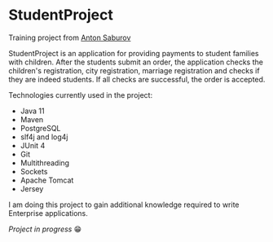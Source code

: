# StudentProject

Training project from [Anton Saburov](https://www.youtube.com/playlist?list=PLyxk-1FCKqockmP-fXZmHQ7UlYP3qvZRa)

StudentProject is an application for providing payments to student families with children.
After the students submit an order, the application checks the children's registration, city registration,
marriage registration and checks if they are indeed students.
If all checks are successful, the order is accepted.

Technologies currently used in the project:
- Java 11
- Maven
- PostgreSQL
- slf4j and log4j
- JUnit 4
- Git
- Multithreading
- Sockets
- Apache Tomcat
- Jersey

I am doing this project to gain additional knowledge required to write Enterprise applications.

_Project in progress_ 😁
